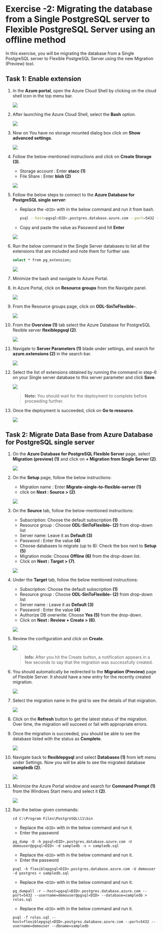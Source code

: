 # Exercise -2: Migrating the database from a Single PostgreSQL server to Flexible PostgreSQL Server using an offline method

In this exercise, you will be migrating the database from a Single PostgreSQL server to Flexible PostgreSQL Server using the new Migration (Preview) tool.

## Task 1: Enable extension

1. In the **Azure portal**, open the Azure Cloud Shell by clicking on the cloud shell icon in the top menu bar.

    ![](Images/E2I1S1.png)
2. After launching the Azure Cloud Shell, select the **Bash** option.

    ![](Images/E2T1S2.png)
    
3. Now on You have no storage mounted dialog box click on **Show advanced settings**.

   ![](Images/E2T1S3.png)
   
4. Follow the below-mentioned instructions and click on **Create Storage (3)**.

    - Storage account : Enter **stacc<inject key="DeploymentID" enableCopy="false"/> (1)**
    - File Share : Enter **blob (2)**

    ![](Images/E2T1S4.png)
    
5. Follow the below steps to connect to the **Azure Database for PostgreSQL single server**:

   - Replace the `<DID>` with **<inject key="DeploymentID" enableCopy="true"/>** in the below command and run it from bash.
    
       ```bash
       psql --host=pgsql<DID>.postgres.database.azure.com --port=5432 --username=demouser@pgsql<DID> --dbname=postgres
       ```
   - Copy and paste the value **<inject key="PostGre SQL Password" enableCopy="true"/>** as Password and hit **Enter**
    
   ![](Images/E2T1S5.png)
    
6. Run the below command in the Single Server databases to list all the extensions that are included and note them for further use.
    
    ```bash
    select * from pg_extension;
    ```
    
    ![](Images/extension.png)
    
7. Minimize the bash and navigate to Azure Portal.
    
8. In Azure Portal, click on **Resource groups** from the Navigate panel.
    
    ![](Images/E2T1S8.png)
    
9. From the Resource groups page, click on **ODL-SinToFlexible-<inject key="DeploymentID" enableCopy="false"/>**.
    
    ![](Images/E2T1S9.png)
    
10. From the **Overview (1)** tab select the Azure Database for PostgreSQL flexible server **flexiblepgsql<inject key="DeploymentID" enableCopy="false"/> (2)**.
    
    ![](Images/E2T1S10.png)

11. Navigate to **Server Parameters (1)** blade under settings, and search for  **azure.extensions (2)** in the search bar.
    
    ![](Images/E2T1S11.png)
    
12. Select the list of extensions obtained by running the command in step-6 on your Single server database to this server parameter and click **Save**.
    
    ![](Images/save.png)
    
    
    > **Note:** You should wait for the deployment to complete before proceeding further.
       
13. Once the deployment is succeeded, click on **Go to resource**.
    
    ![](Images/E2T1S13.png)

    
## Task 2: Migrate Data Base from Azure Database for PostgreSQL single server

    
1. On the **Azure Database for PostgreSQL Flexible Server** page, select **Migration (preview) (1)** and click on **+ Migration from Single Server (2)**.
    
     ![](Images/E2T2S1.png)
    
2. On the **Setup** page, follow the below instructions:
    
    - Migration name : Enter **Migrate-single-to-flexible-server (1)**
    - click on **Next : Source > (2)**.
    
     ![](Images/setup.png)

 3. On the **Source** tab, follow the below-mentioned instructions:
    
    - Subscription: Choose the default subscription **(1)**
    - Resource group : Choose **ODL-SinToFlexible-<inject key="DeploymentID" enableCopy="true"/> (2)** from drop-down list
    - Server name: Leave it as **Default (3)**
    - Password : Enter the value **<inject key="PostGre SQL Password" enableCopy="true"/> (4)**
    - Choose databases to migrate (up to 8): Check the box next to **Setup (5)**
    - Migration mode: Choose **Offline (6)** from the drop-down list.
    - Click on **Next : Target > (7)**.
    
    ![](Images/singleserver.png)
    
 4. Under the **Target** tab, follow the below mentioned instructions:
    
    - Subscription: Choose the default subscription **(1)**
    - Resource group : Choose **ODL-SinToFlexible-<inject key="DeploymentID" enableCopy="true"/> (2)** from drop-down list
    - Server name : Leave it as **Default (3)**
    - Password : Enter the value **<inject key="PostGre SQL Password" enableCopy="true"/> (4)**
    - Authorize DB overwrite: Choose **Yes (5)** from the drop-down.
    - Click on **Next : Review + Create > (6)**.
    
    ![](Images/singleserver1.png)
        
6. Review the configuration and click on **Create**.
    
    ![](Images/create.png)
    
    > **Info:** After you hit the Create button, a notification appears in a few seconds to say that the migration was successfully created. 
    
7. You should automatically be redirected to the **Migration (Preview)** page of Flexible Server. It should have a new entry for the recently created migration.
    
    ![](Images/preiew.png)

8. Select the migration name in the grid to see the details of that migration.
    
    ![](Images/sampledb.png)
    
9. Click on the **Refresh** button to get the latest status of the migration. Over time, the migration will succeed or fail with appropriate errors.

    
10. Once the migration is succeeded, you should be able to see the database listed with the status as **Complete**.
    
    ![](Images/sampledb1.png)

11. Navigate back to **flexiblepgsql<inject key="DeploymentID" enableCopy="false"/>** and select **Databases (1)** from left menu under Settings. Now you will be able to see the migrated database **sampledb (2)**.
    
    ![](Images/databases.png)

1. Minimize the Azure Portal window and search for **Command Prompt (1)** from the Windows Start menu and select it **(2)**.

    ![](Images/cmd.png)
    
1. Run the below-given commands:

    ```
    cd C:\Program Files\PostgreSQL\11\bin
    ```
    
    - Replace the `<DID>` with **<inject key="DeploymentID" enableCopy="true"/>** in the below command and run it.
    - Enter the password **<inject key="PostGre SQL Password" enableCopy="true"/>**
    
    ```
    pg_dump -O -h pgsql<DID>.postgres.database.azure.com -U demouser@pgsql<DID> -d sampledb -s > sampledb.sql
    ```
    
    - Replace the `<DID>` with **<inject key="DeploymentID" enableCopy="true"/>** in the below command and run it.
    - Enter the password **<inject key="PostGre SQL Password" enableCopy="true"/>**
    ```
    psql -h flexiblepgsql<DID>.postgres.database.azure.com -U demouser -d postgres < sampledb.sql
    ```                                                                                             
    - Replace the `<DID>` with **<inject key="DeploymentID" enableCopy="true"/>** in the below command and run it.
    ```
    pg_dumpall -r --host=pgsql<DID>.postgres.database.azure.com --port=5432 --username=demouser@pgsql<DID> --database=sampledb > roles.sql
    ```
    
    - Replace the `<DID>` with **<inject key="DeploymentID" enableCopy="true"/>** in the below command and run it.
    ```
    psql -f roles.sql --host=flexiblepgsql<DID>.postgres.database.azure.com --port=5432 --username=demouser --dbname=sampledb
    ```
    
    
